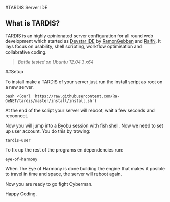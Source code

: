  
#TARDIS Server IDE

## What is TARDIS?
TARDIS is an highly opinionated server configuration for all round web development which started as [Devstar IDE](https://github.com/RamonGebben/devstar) by [RamonGebben](https://github.com/RamonGebben) and [RalfN](https://github.com/RalfN). It lays focus on usability, shell scripting, workflow optimisation and collabrative coding.

> *Battle tested on Ubuntu 12.04.3 x64*

##Setup

To install make a TARDIS of your server just run the install script as root on a new server.

`bash <(curl 'https://raw.githubusercontent.com/Ra-GeNET/tardis/master/install/install.sh')`

At the end of the script your server will reboot, wait a few seconds and reconnect.

Now you will jump into a Byobu session with fish shell.
Now we need to set up user account. You do this by trowing: 

`tardis-user`

To fix up the rest of the programs en dependencies run: 

`eye-of-harmony`

When The Eye of Harmony is done building the engine that makes it posible to travel in time and space, the server will reboot again.

Now you are ready to go fight Cyberman.

Happy Coding.






